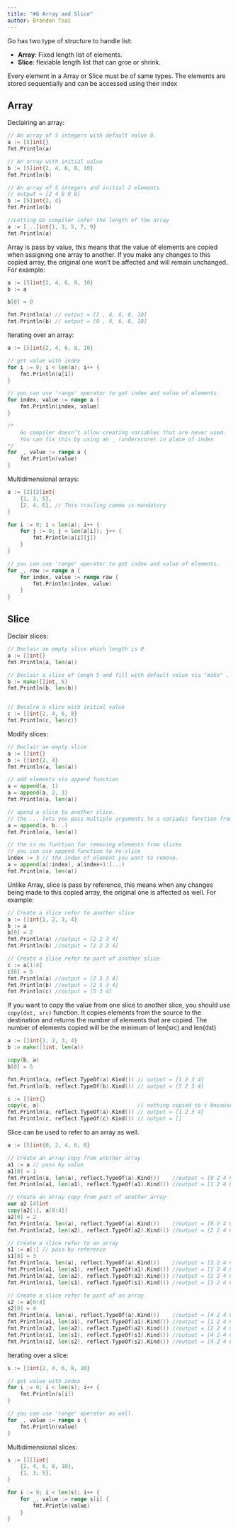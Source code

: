 ```yaml
---
title: "#6 Array and Slice"
author: Brandon Tsai
---
```


Go has two type of structure to handle list:

- **Array**: Fixed length list of elements.
- **Slice**: flexiable length list that can groe or shrink.

Every element in a Array or Slice must be of same types. The elements are stored sequentially and can be accessed using their index


Array
-------

Declairing an array:

```go
// An array of 5 integers with default value 0.
a := [5]int{}
fmt.Println(a)

// An array with initial value
b := [5]int{2, 4, 6, 8, 10}
fmt.Println(b)

// An array of 5 integers and initial 2 elements
// output = [2 4 0 0 0]
b := [5]int{2, 4}
fmt.Println(b)

//Letting Go compiler infer the length of the array
a := [...]int{1, 3, 5, 7, 9}
fmt.Println(a)
```

Array is pass by value, this means that the value of elements are copied when assigning one array to another. If you make any changes to this copied array, the original one won’t be affected and will remain unchanged. For example:


```go
a := [5]int{2, 4, 6, 8, 10}
b := a

b[0] = 0

fmt.Println(a) // output = [2 , 4, 6, 8, 10]
fmt.Println(b) // output = [0 , 4, 6, 8, 10]
```

Iterating over an array:

```go
a := [5]int{2, 4, 6, 8, 10}

// get value with index
for i := 0; i < len(a); i++ {
    fmt.Println(a[i])
}

// you can use 'range' operator to get index and value of elements.
for index, value := range a {
    fmt.Println(index, value)
}

/*
    Go compiler doesn’t allow creating variables that are never used.
    You can fix this by using an _ (underscore) in place of index
*/
for _, value := range a {
    fmt.Println(value)
}
```


Multidimensional arrays:

```go
a := [2][3]int{
    {1, 3, 5},
    {2, 4, 6}, // This trailing comma is mandatory
}

for i := 0; i < len(a); i++ {
    for j := 0; j < len(a[i]); j++ {
        fmt.Println(a[i][j])
    }
}

// you can use 'range' operator to get index and value of elements.
for _, raw := range a {
    for index, value := range raw {
        fmt.Println(index, value)
    }
}
```
Slice
------

Declair slices:

```go
// Declair an empty slice which length is 0
a := []int{}
fmt.Println(a, len(a))

// Declair a slice of lengh 5 and fill with default value via "make" . function
b := make([]int, 5)
fmt.Println(b, len(b))


// Decalre a slice with initial value
c := []int{2, 4, 6, 8}
fmt.Println(c, len(c))
```

Modify slices:

```go
// Declair an empty slice
a := []int{}
b := []int{2, 4}
fmt.Println(a, len(a))

// add elements via append function
a = append(a, 1)
a = append(a, 2, 3)
fmt.Println(a, len(a))

// apend a slice to another slice.
// the ... lets you pass multiple arguments to a variadic function from a slice
a = append(a, b...)
fmt.Println(a, len(a))

// the is no function for removing elements from slices
// you can use append function to re-slice
index := 3 // the index of element you want to remove.
a = append(a[:index], a[index+1:]...)
fmt.Println(a, len(a))
```

Unlike Array, slice is pass by reference, this means when any changes being made to this copied array, the original one is affected as well. For example:

```go
// Create a slice refer to another slice
a := []int{1, 2, 3, 4}
b := a
b[0] = 2
fmt.Println(a) //output = [2 2 3 4]
fmt.Println(b) //output = [2 2 3 4]

// Create a slice refer to part of another slice
c := a[1:4]
c[0] = 5
fmt.Println(a) //output = [2 5 3 4]
fmt.Println(b) //output = [2 5 3 4]
fmt.Println(c) //output = [5 3 4]
```

If you want to copy the value from one slice to another slice, you should use `copy(dst, src)` function. It copies elements from the source to the destination and returns the number of elements that are copied. The number of elements copied will be the minimum of len(src) and len(dst)

```go
a := []int{1, 2, 3, 4}
b := make([]int, len(a))

copy(b, a)
b[0] = 5

fmt.Println(a, reflect.TypeOf(a).Kind()) // output = [1 2 3 4]
fmt.Println(b, reflect.TypeOf(b).Kind()) // output = [5 2 3 4]

c := []int{}
copy(c, a)                               // nothing copied to c because len(c)= 0
fmt.Println(a, reflect.TypeOf(a).Kind()) // output = [1 2 3 4]
fmt.Println(c, reflect.TypeOf(c).Kind()) // output = []
```

Slice can be used to refer to an array as well.

```go
a := [5]int{0, 2, 4, 6, 8}

// Create an array copy from another array
a1 := a // pass by value
a1[0] = 1
fmt.Println(a, len(a), reflect.TypeOf(a).Kind())    //output = [0 2 4 6 8]
fmt.Println(a1, len(a1), reflect.TypeOf(a1).Kind()) //output = [1 2 4 6 8]

// Create an array copy from part of another array
var a2 [4]int
copy(a2[:], a[0:4])
a2[0] = 2
fmt.Println(a, len(a), reflect.TypeOf(a).Kind())    //output = [0 2 4 6 8]
fmt.Println(a2, len(a2), reflect.TypeOf(a2).Kind()) //output = [2 2 4 6]

// Create a slice refer to an array
s1 := a[:] // pass by reference
s1[0] = 3
fmt.Println(a, len(a), reflect.TypeOf(a).Kind())    //output = [3 2 4 6 8]
fmt.Println(a1, len(a1), reflect.TypeOf(a1).Kind()) //output = [1 2 4 6 8]
fmt.Println(a2, len(a2), reflect.TypeOf(a2).Kind()) //output = [2 2 4 6]
fmt.Println(s1, len(s1), reflect.TypeOf(s1).Kind()) //output = [3 2 4 6 8]

// Create a slice refer to part of an array
s2 := a[0:4]
s2[0] = 4
fmt.Println(a, len(a), reflect.TypeOf(a).Kind())    //output = [4 2 4 6 8]
fmt.Println(a1, len(a1), reflect.TypeOf(a1).Kind()) //output = [1 2 4 6 8]
fmt.Println(a2, len(a2), reflect.TypeOf(a2).Kind()) //output = [2 2 4 6]
fmt.Println(s1, len(s1), reflect.TypeOf(s1).Kind()) //output = [4 2 4 6 8]
fmt.Println(s2, len(s2), reflect.TypeOf(s2).Kind()) //output = [4 2 4 6]
```


Iterating over a slice:

```go
s := []int{2, 4, 6, 8, 10}

// get value with index
for i := 0; i < len(s); i++ {
    fmt.Println(s[i])
}

// you can use 'range' operator as well.
for _, value := range s {
    fmt.Println(value)
}
```


Multidimensional slices:

```go
s := [][]int{
    {2, 4, 6, 8, 10},
    {1, 3, 5},
}

for i := 0; i < len(s); i++ {
    for _, value := range s[i] {
        fmt.Println(value)
    }
}
```
